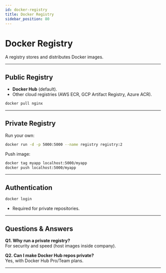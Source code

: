 ```yaml
---
id: docker-registry
title: Docker Registry
sidebar_position: 80
---
```


# Docker Registry

A registry stores and distributes Docker images.

---

## Public Registry

- **Docker Hub** (default).  
- Other cloud registries (AWS ECR, GCP Artifact Registry, Azure ACR).  

```bash
docker pull nginx
```

---

## Private Registry

Run your own:

```bash
docker run -d -p 5000:5000 --name registry registry:2
```

Push image:

```bash
docker tag myapp localhost:5000/myapp
docker push localhost:5000/myapp
```

---

## Authentication

```bash
docker login
```

- Required for private repositories.  

---

## Questions & Answers

**Q1. Why run a private registry?**  
For security and speed (host images inside company).  

**Q2. Can I make Docker Hub repos private?**  
Yes, with Docker Hub Pro/Team plans.  

---

